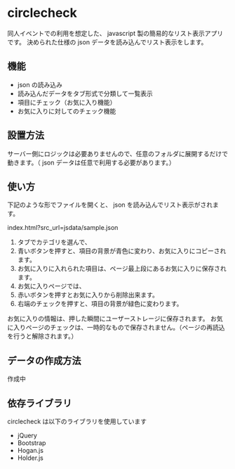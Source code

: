# circlecheck

同人イベントでの利用を想定した、 javascript 製の簡易的なリスト表示アプリです。
決められた仕様の json データを読み込んでリスト表示をします。

## 機能

- json の読み込み
- 読み込んだデータをタブ形式で分類して一覧表示
- 項目にチェック（お気に入り機能）
- お気に入りに対してのチェック機能

## 設置方法

サーバー側にロジックは必要ありませんので、任意のフォルダに展開するだけで動きます。（ json データは任意で利用する必要があります。）

## 使い方

下記のような形でファイルを開くと、 json を読み込んでリスト表示がされます。

index.html?src_url=jsdata/sample.json

1. タブでカテゴリを選んで、
2. 青いボタンを押すと、項目の背景が青色に変わり、お気に入りにコピーされます。
3. お気に入りに入れられた項目は、ページ最上段にあるお気に入りに保存されます。
4. お気に入りページでは、
  1. 赤いボタンを押すとお気に入りから削除出来ます。
  2. 右端のチェックを押すと、項目の背景が緑色に変わります。

お気に入りの情報は、押した瞬間にユーザーストレージに保存されます。
お気に入りページのチェックは、一時的なもので保存されません。（ページの再読込を行うと解除されます。）

## データの作成方法

作成中

## 依存ライブラリ

circlecheck は以下のライブラリを使用しています

- jQuery
- Bootstrap
- Hogan.js
- Holder.js
